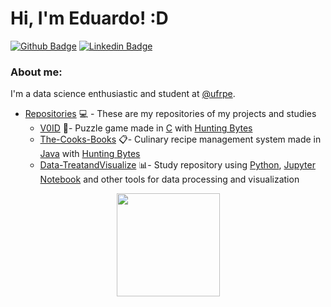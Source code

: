 # Hi, I'm Eduardo! :D

[![Github Badge](https://img.shields.io/badge/-Github-000?style=flat-square&logo=Github&logoColor=white&link=https://github.com/Edu-p)](https://github.com/Edu-p)
[![Linkedin Badge](https://img.shields.io/badge/-LinkedIn-blue?style=flat-square&logo=Linkedin&logoColor=white)](https://www.linkedin.com/in/eduardo-amorim-5b332a1a4/)

### About me:
I'm a data science enthusiastic and student at [@ufrpe](http://www.ufrpe.br).

- [Repositories](https://github.com/Edu-p) 💻 - These are my repositories of my projects and studies
    - [V0ID](https://github.com/Edu-p/V01D) :floppy_disk:- Puzzle game made in [C](https://en.wikipedia.org/wiki/C_(programming_language)) with [Hunting Bytes](https://github.com/HuntingBytes)
    - [The-Cooks-Books](https://github.com/Edu-p/The-Cooks-Books) :clipboard:- Culinary recipe management system made in [Java](https://en.wikipedia.org/wiki/Java) with [Hunting Bytes](https://github.com/HuntingBytes)
    - [Data-TreatandVisualize](https://github.com/Edu-p/Data-TreatandVisualize) :bar_chart:- Study repository using [Python](https://en.wikipedia.org/wiki/Python), [Jupyter Notebook](https://en.wikipedia.org/wiki/Project_Jupyter#Jupyter_Notebook) and other tools for data processing and visualization

<p align="center">
  <a href="https://github.com/anuraghazra/github-readme-stats">
    <img
      align="center"
      height="165"
      src="https://github-readme-stats.vercel.app/api?username=Edu-p&count_private=true&show_icons=true&custom_title=Github%20Status&hide=issues&theme=radical"
    />
  </a>
</p>
